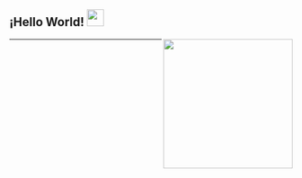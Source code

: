 ## ¡Hello World! <img src="https://raw.githubusercontent.com/iampavangandhi/iampavangandhi/master/gifs/Hi.gif" width="30px"></h2>

<img align='right' src="https://media.giphy.com/media/xT9IgzoKnwFNmISR8I/giphy.gif" width="230">


<hr>
